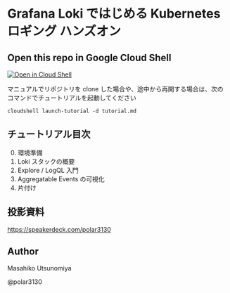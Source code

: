 # Grafana Loki ではじめる Kubernetes ロギング ハンズオン

## Open this repo in Google Cloud Shell

[![Open in Cloud Shell](https://gstatic.com/cloudssh/images/open-btn.svg)](https://ssh.cloud.google.com/cloudshell/open?git_repo=https://github.com/polar3130/grafana-loki-getting-started.git&page=editor&tutorial=tutorial.md)

マニュアルでリポジトリを clone した場合や、途中から再開する場合は、次のコマンドでチュートリアルを起動してください

```
cloudshell launch-tutorial -d tutorial.md
```

## チュートリアル目次

0. 環境準備
1. Loki スタックの概要
2. Explore / LogQL 入門
3. Aggregatable Events の可視化
4. 片付け 

## 投影資料

https://speakerdeck.com/polar3130

## Author

Masahiko Utsunomiya

@polar3130
